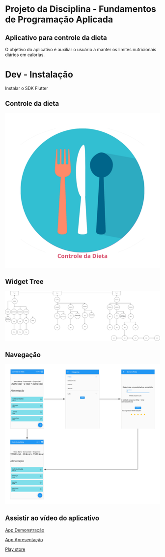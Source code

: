 # Projeto da Disciplina - Fundamentos de Programação Aplicada
## Aplicativo para controle da dieta
O objetivo do aplicativo é auxiliar o usuário a manter os limites nutricionais diários em calorias.

# Dev - Instalação
Instalar o SDK Flutter 

## Controle da dieta

![App](https://github.com/palima1/Fundamentos/blob/main/Logotipo.png)

## Widget Tree

![](https://github.com/palima1/Fundamentos/blob/main/widget%20tree.png)

## Navegação

![App controle da dieta](https://github.com/palima1/Fundamentos/blob/main/Navega%C3%A7%C3%A3o.png)

## Assistir ao vídeo do aplicativo
[App Demonstração](https://youtu.be/wAqvla0DUks)

[App Apresentação](https://drive.google.com/file/d/1JVULckNwGHEFzScpEXD1twh9usbkyMO9/view?usp=sharing)

[Play store](https://play.google.com/store/apps/details?id=controle.diet)
